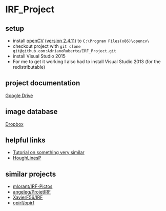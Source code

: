 # IRF_Project

## setup
* install [openCV](http://opencv.org/downloads.html) ([version 2.4.11](https://sourceforge.net/projects/opencvlibrary/files/opencv-win/2.4.11/opencv-2.4.11.exe/download)) to `C:\Program Files(x86)\opencv\`
* checkout project with `git clone git@github.com:AdrianoRuberto/IRF_Project.git`
* install Visual Studio 2015
* For me to get it working I also had to install Visual Studio 2013 (for the redistributable)

## project documentation
[Google Drive](https://docs.google.com/document/d/10_x-qziorr8QmPyMQpDucDV1fW-GkwqQOfb4vsnezxA/edit?usp=sharing)

## image database
[Dropbox](https://www.dropbox.com/sh/gvmzziq6i2aspc5/AABesIsqnpKkrrsHeMLuFJWXa?dl=0)

## helpful links
* [Tutorial on something very similar](http://blog.ayoungprogrammer.com/2013/04/tutorial-detecting-multiple-rectangles.html/)
* [HoughLinesP](http://docs.opencv.org/2.4/modules/imgproc/doc/feature_detection.html?highlight=houghlinesp#houghlinesp)

## similar projects
* [mlorant/IRF-Pictos](https://github.com/mlorant/IRF-Pictos)
* [angeleg/ProjetIRF](https://github.com/angeleg/ProjetIRF)
* [XavierF56/IRF](https://github.com/XavierF56/IRF)
* [opirf/opirf](https://github.com/opirf/opirf)

